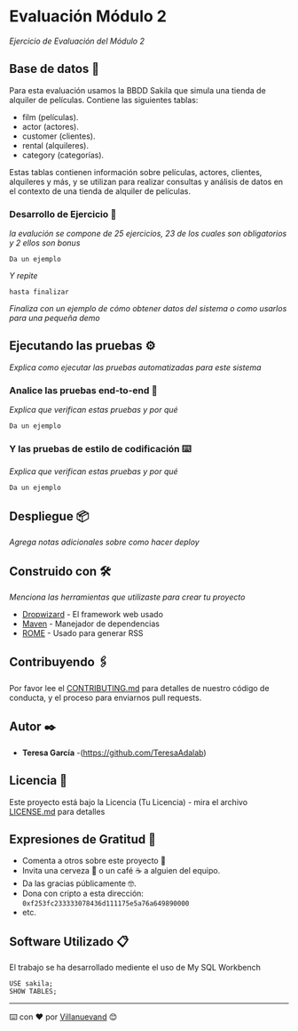 # Evaluación Módulo 2

_Ejercicio de Evaluación del Módulo 2_

## Base de datos 🚀
Para esta evaluación usamos  la BBDD Sakila  que simula una tienda de alquiler de películas. Contiene las siguientes tablas:
* film (películas).
* actor (actores).
* customer (clientes).
* rental (alquileres).
* category (categorías).

Estas tablas contienen información sobre películas, actores, clientes, alquileres y más, y se utilizan para realizar consultas y análisis de datos en el contexto de una tienda de alquiler de películas.


### Desarrollo de Ejercicio 🔧

_la evalución se compone de 25 ejercicios, 23 de los cuales son obligatorios y 2 ellos son bonus_

```
Da un ejemplo
```

_Y repite_

```
hasta finalizar
```

_Finaliza con un ejemplo de cómo obtener datos del sistema o como usarlos para una pequeña demo_

## Ejecutando las pruebas ⚙️

_Explica como ejecutar las pruebas automatizadas para este sistema_

### Analice las pruebas end-to-end 🔩

_Explica que verifican estas pruebas y por qué_

```
Da un ejemplo
```

### Y las pruebas de estilo de codificación ⌨️

_Explica que verifican estas pruebas y por qué_

```
Da un ejemplo
```

## Despliegue 📦

_Agrega notas adicionales sobre como hacer deploy_

## Construido con 🛠️

_Menciona las herramientas que utilizaste para crear tu proyecto_

* [Dropwizard](http://www.dropwizard.io/1.0.2/docs/) - El framework web usado
* [Maven](https://maven.apache.org/) - Manejador de dependencias
* [ROME](https://rometools.github.io/rome/) - Usado para generar RSS

## Contribuyendo 🖇️

Por favor lee el [CONTRIBUTING.md](https://gist.github.com/villanuevand/xxxxxx) para detalles de nuestro código de conducta, y el proceso para enviarnos pull requests.


## Autor ✒️


* **Teresa García**  -(https://github.com/TeresaAdalab)



## Licencia 📄

Este proyecto está bajo la Licencia (Tu Licencia) - mira el archivo [LICENSE.md](LICENSE.md) para detalles

## Expresiones de Gratitud 🎁

* Comenta a otros sobre este proyecto 📢
* Invita una cerveza 🍺 o un café ☕ a alguien del equipo. 
* Da las gracias públicamente 🤓.
* Dona con cripto a esta dirección: `0xf253fc233333078436d111175e5a76a649890000`
* etc.


## Software Utilizado 📋

El trabajo se ha desarrollado mediente el uso de My SQL Workbench

```
USE sakila;
SHOW TABLES;
```


---
⌨️ con ❤️ por [Villanuevand](https://github.com/Villanuevand) 😊
